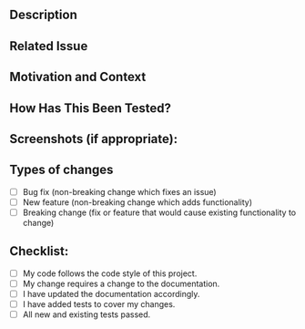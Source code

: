 <!--- Provide a general summary of your changes in the Title above -->

## Description

<!--- Describe your changes in detail -->

## Related Issue

<!--- If there is a related Github issue, link to it here -->

## Motivation and Context

<!--- Why is this change required? What problem does it solve? -->

## How Has This Been Tested?

<!--- Describe in detail how you tested your changes. -->

## Screenshots (if appropriate):

## Types of changes

<!--- What types of changes does your code introduce? Put an `x` in all the boxes that apply: -->

- [ ] Bug fix (non-breaking change which fixes an issue)
- [ ] New feature (non-breaking change which adds functionality)
- [ ] Breaking change (fix or feature that would cause existing functionality to change)

## Checklist:

<!--- Go over all the following points, and put an `x` in all the boxes that apply. -->

- [ ] My code follows the code style of this project.
- [ ] My change requires a change to the documentation.
- [ ] I have updated the documentation accordingly.
- [ ] I have added tests to cover my changes.
- [ ] All new and existing tests passed.